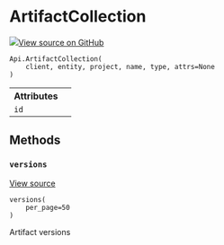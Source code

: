 # ArtifactCollection

<!-- Insert buttons and diff -->


[![](https://www.tensorflow.org/images/GitHub-Mark-32px.png)View source on GitHub](https://www.github.com/wandb/client/tree/master/wandb/apis/public.py#L2363-L2389)






<pre class="devsite-click-to-copy prettyprint lang-py tfo-signature-link">
<code>Api.ArtifactCollection(
    client, entity, project, name, type, attrs=None
)
</code></pre>



<!-- Placeholder for "Used in" -->




<!-- Tabular view -->
<table>
<tr><th>Attributes</th></tr>

<tr>
<td>
<code>id</code>
</td>
<td>

</td>
</tr>
</table>



## Methods

<h3 id="versions"><code>versions</code></h3>

<a target="_blank" href="https://www.github.com/wandb/client/tree/master/wandb/apis/public.py#L2376-L2386">View source</a>

<pre class="devsite-click-to-copy prettyprint lang-py tfo-signature-link">
<code>versions(
    per_page=50
)
</code></pre>

Artifact versions




